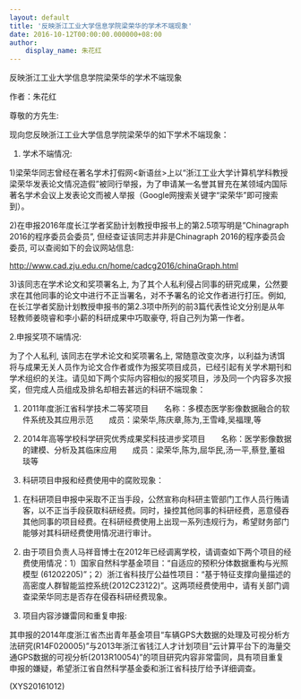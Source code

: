 ```yaml
---
layout: default
title: '反映浙江工业大学信息学院梁荣华的学术不端现象'
date: 2016-10-12T00:00:00.000000+08:00
author:
    display_name: 朱花红
---
```


反映浙江工业大学信息学院梁荣华的学术不端现象

作者：朱花红

尊敬的方先生:

现向您反映浙江工业大学信息学院梁荣华的如下学术不端现象：

1. 学术不端情况:

1)梁荣华同志曾经在著名学术打假网<新语丝>上以“浙江工业大学计算机学科教授梁荣华发表论文情况造假”被同行举报，为了申请某一名誉其冒充在某领域内国际著名学术会议上发表论文而被人举报（Google网搜索关键字“梁荣华”即可搜索到）。

2)在申报2016年度长江学者奖励计划教授申报书上的第2.5项写明是”Chinagraph 2016的程序委员会委员”, 但经查证该同志并非是Chinagraph 2016的程序委员会委员, 可以查阅如下的会议网站信息:

http://www.cad.zju.edu.cn/home/cadcg2016/chinaGraph.html

3)该同志在学术论文和奖项署名上, 为了其个人私利侵占同事的研究成果，公然要求在其他同事的论文中进行不正当署名，对不予署名的论文作者进行打压。例如, 在长江学者奖励计划教授申报书的第2.3项中所列的前3篇代表性论文分别是从年轻教师姜晓睿和李小薪的科研成果中巧取豪夺, 将自己列为第一作者。

2.申报奖项不端情况:

为了个人私利, 该同志在学术论文和奖项署名上, 常随意改变次序，以利益为诱饵将与成果无关人员作为论文合作者或作为报奖项目成员，已经引起有关学术期刊和学术组织的关注。请见如下两个实际内容相似的报奖项目，涉及同一个内容多次报奖，但完成人员组成及排名却相去甚远的科研不端现象：

1) 2011年度浙江省科学技术二等奖项目　　名称：多模态医学影像数据融合的软件系统及其应用示范　　成员：梁荣华,陈庆章,陈为,王雪峰,吴福理,等

2) 2014年高等学校科学研究优秀成果奖科技进步奖项目　　名称：医学影像数据的建模、分析及其临床应用　　成员：梁荣华,陈为,屈华民,汤一平,蔡登,董祖琰等

3. 科研项目申报和经费使用中的腐败现象：

1) 在科研项目申报中采取不正当手段，公然宣称向科研主管部门工作人员行贿请客，以不正当手段获取科研经费。同时，操控其他同事的科研经费，恶意侵吞其他同事的项目经费。在科研经费使用上出现一系列违规行为，希望财务部门能够对其科研经费使用情况进行审计。

2) 由于项目负责人马祥音博士在2012年已经调离学校，请调查如下两个项目的经费使用情况：1）国家自然科学基金项目：“自适应的预积分体数据重构与光照模型 (61202205)”；2）浙江省科技厅公益性项目：“基于特征支撑向量描述的高密度人群智能监控系统(2012C23122)”。这两项经费使用中，请有关部门调查梁荣华同志是否存在侵吞科研经费现象。

3) 项目内容涉嫌雷同和重复申报:

其申报的2014年度浙江省杰出青年基金项目“车辆GPS大数据的处理及可视分析方法研究(R14F020005)”与2013年浙江省钱江人才计划项目“云计算平台下的海量交通GPS数据的可视分析(2013R10054)”的项目研究内容非常雷同，具有项目重复申报的嫌疑，希望浙江省自然科学基金委和浙江省科技厅给予详细调查。

(XYS20161012)

